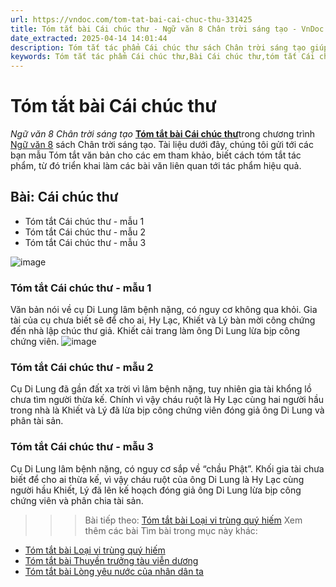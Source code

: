 ```yaml
---
url: https://vndoc.com/tom-tat-bai-cai-chuc-thu-331425
title: Tóm tắt bài Cái chúc thư - Ngữ văn 8 Chân trời sáng tạo - VnDoc.com
date_extracted: 2025-04-14 14:01:44
description: Tóm tắt tác phẩm Cái chúc thư sách Chân trời sáng tạo giúp quý thầy cô giáo và các bạn học sinh có thêm tài liệu tham khảo.
keywords: Tóm tắt tác phẩm Cái chúc thư,Bài Cái chúc thư,tóm tắt Cái chúc thư,Tóm tắt văn bản Cái chúc thư,học tốt ngữ văn lớp 8,ngữ văn 8,ngữ văn 8 Chân trời sáng tạo,ngữ văn lớp 8,văn 8 Chân trời sáng tạo,tóm tắt ngữ văn 8 CTST
---
```


# Tóm tắt bài Cái chúc thư
 _Ngữ văn 8 Chân trời sáng tạo_
[**Tóm tắt bài Cái chúc thư**](<https://vndoc.com/tom-tat-bai-cai-chuc-thu-331425>)trong chương trình [Ngữ văn 8](<https://vndoc.com/ngu-van-lop8>) sách Chân trời sáng tạo. Tài liệu dưới đây, chúng tôi gửi tới các bạn mẫu Tóm tắt văn bản cho các em tham khảo, biết cách tóm tắt tác phẩm, từ đó triển khai làm các bài văn liên quan tới tác phẩm hiệu quả.
## **Bài: Cái chúc thư**
  * Tóm tắt Cái chúc thư - mẫu 1
  * Tóm tắt Cái chúc thư - mẫu 2
  * Tóm tắt Cái chúc thư - mẫu 3

![image](https://i.vdoc.vn/data/image/2024/11/13/e45-1689819863.png)
### **Tóm tắt Cái chúc thư - mẫu 1**
Văn bản nói về cụ Di Lung lâm bệnh nặng, có nguy cơ không qua khỏi. Gia tài của cụ chưa biết sẽ để cho ai, Hy Lạc, Khiết và Lý bàn mời công chứng đến nhà lập chúc thư giả. Khiết cải trang làm ông Di Lung lừa bịp công chứng viên.
![image](https://i.vdoc.vn/data/image/2024/11/13/doc-hieu-cai-chuc-thu-vu-dinh-long-1.jpg)
### **Tóm tắt Cái chúc thư - mẫu 2**
Cụ Di Lung đã gần đất xa trời vì lâm bệnh nặng, tuy nhiên gia tài khổng lồ chưa tìm người thừa kế. Chính vì vậy cháu ruột là Hy Lạc cùng hai người hầu trong nhà là Khiết và Lý đã lừa bịp công chứng viên đóng giả ông Di Lung và phân tài sản.
### **Tóm tắt Cái chúc thư - mẫu 3**
Cụ Di Lung lâm bệnh nặng, có nguy cơ sắp về “chầu Phật”. Khối gia tài chưa biết để cho ai thừa kế, vì vậy cháu ruột của ông Di Lung là Hy Lạc cùng người hầu Khiết, Lý đã lên kế hoạch đóng giả ông Di Lung lừa bịp công chứng viên và phân chia tài sản.
>>> Bài tiếp theo: [Tóm tắt bài Loại vi trùng quý hiếm](<https://vndoc.com/tom-tat-bai-loai-vi-trung-quy-hiem-331431>)
Xem thêm các bài Tìm bài trong mục này khác:
  * [Tóm tắt bài Loại vi trùng quý hiếm](</tom-tat-bai-loai-vi-trung-quy-hiem-331431>)
  * [Tóm tắt bài Thuyền trưởng tàu viễn dương](</tom-tat-bai-thuyen-truong-tau-vien-duong-331433>)
  * [Tóm tắt bài Lòng yêu nước của nhân dân ta](</tom-tat-bai-long-yeu-nuoc-cua-nhan-dan-ta-331434>)

